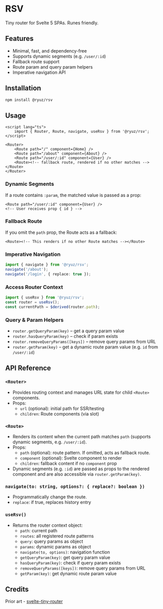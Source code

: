 # RSV

Tiny router for Svelte 5 SPAs. Runes friendly.

## Features

- Minimal, fast, and dependency-free
- Supports dynamic segments (e.g. `/user/:id`)
- Fallback route support
- Route param and query param helpers
- Imperative navigation API

## Installation

```sh
npm install @ryuz/rsv
```

## Usage

```svelte
<script lang="ts">
	import { Router, Route, navigate, useRsv } from '@ryuz/rsv';
</script>

<Router>
	<Route path="/" component={Home} />
	<Route path="/about" component={About} />
	<Route path="/user/:id" component={User} />
	<Route><!-- fallback route, rendered if no other matches --></Route>
</Router>
```

### Dynamic Segments

If a route contains `:param`, the matched value is passed as a prop:

```svelte
<Route path="/user/:id" component={User} />
<!-- User receives prop { id } -->
```

### Fallback Route

If you omit the `path` prop, the Route acts as a fallback:

```svelte
<Route><!-- This renders if no other Route matches --></Route>
```

### Imperative Navigation

```ts
import { navigate } from '@ryuz/rsv';
navigate('/about');
navigate('/login', { replace: true });
```

### Access Router Context

```ts
import { useRsv } from '@ryuz/rsv';
const router = useRsv();
const currentPath = $derived(router.path);
```

### Query & Param Helpers

- `router.getQueryParam(key)` – get a query param value
- `router.hasQueryParam(key)` – check if param exists
- `router.removeQueryParams([keys])` – remove query params from URL
- `router.getParam(key)` – get a dynamic route param value (e.g. `id` from `/user/:id`)

## API Reference

### `<Router>`

- Provides routing context and manages URL state for child `<Route>` components.
- Props:
  - `url` (optional): initial path for SSR/testing
  - `children`: Route components (via slot)

### `<Route>`

- Renders its content when the current path matches `path` (supports dynamic segments, e.g. `/user/:id`).
- Props:
  - `path` (optional): route pattern. If omitted, acts as fallback route.
  - `component` (optional): Svelte component to render
  - `children`: fallback content if no `component` prop
- Dynamic segments (e.g. `:id`) are passed as props to the rendered component and are also accessible via `router.getParam(key)`.

### `navigate(to: string, options?: { replace?: boolean })`

- Programmatically change the route.
- `replace`: if true, replaces history entry

### `useRsv()`

- Returns the router context object:
  - `path`: current path
  - `routes`: all registered route patterns
  - `query`: query params as object
  - `params`: dynamic params as object
  - `navigate(to, options)`: navigation function
  - `getQueryParam(key)`: get query param value
  - `hasQueryParam(key)`: check if query param exists
  - `removeQueryParams([keys])`: remove query params from URL
  - `getParam(key)`: get dynamic route param value

## Credits

Prior art - [svelte-tiny-router](https://github.com/notnotsamuel/svelte-tiny-router)
